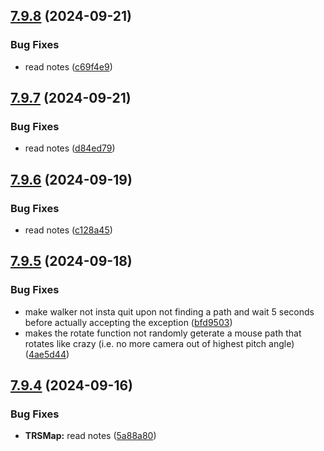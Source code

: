 ## [7.9.8](https://github.com/Torwent/SRL-T/compare/v7.9.7...v7.9.8) (2024-09-21)


### Bug Fixes

* read notes ([c69f4e9](https://github.com/Torwent/SRL-T/commit/c69f4e9019a0086bb66691524debf7136a001563))



## [7.9.7](https://github.com/Torwent/SRL-T/compare/v7.9.6...v7.9.7) (2024-09-21)


### Bug Fixes

* read notes ([d84ed79](https://github.com/Torwent/SRL-T/commit/d84ed7939af07a7a2b959c5c52b876702f69597a))



## [7.9.6](https://github.com/Torwent/SRL-T/compare/v7.9.5...v7.9.6) (2024-09-19)


### Bug Fixes

* read notes ([c128a45](https://github.com/Torwent/SRL-T/commit/c128a4573c2105c3ee36f871260265946b480ce8))



## [7.9.5](https://github.com/Torwent/SRL-T/compare/v7.9.4...v7.9.5) (2024-09-18)


### Bug Fixes

* make walker not insta quit upon not finding a path and wait 5 seconds before actually accepting the exception ([bfd9503](https://github.com/Torwent/SRL-T/commit/bfd9503c82b1fbea3a1d0caee41f31295205f493))
* makes the rotate function not randomly geterate a mouse path that rotates like crazy (i.e. no more camera out of highest pitch angle) ([4ae5d44](https://github.com/Torwent/SRL-T/commit/4ae5d44e4a8ddcef7d138e13a5c99ad5b2c9357f))



## [7.9.4](https://github.com/Torwent/SRL-T/compare/v7.9.3...v7.9.4) (2024-09-16)


### Bug Fixes

* **TRSMap:** read notes ([5a88a80](https://github.com/Torwent/SRL-T/commit/5a88a804c7307c9693c581b9d5954a18055f7153))



